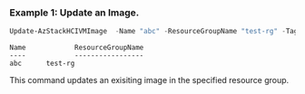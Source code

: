 ### Example 1: Update an Image.
```powershell
Update-AzStackHCIVMImage  -Name "abc" -ResourceGroupName "test-rg" -Tag @{"tagname" = "tagvalue"}
```

```output
Name            ResourceGroupName
----            -----------------
abc      test-rg
```

This command updates an exisiting image in the specified resource group.

